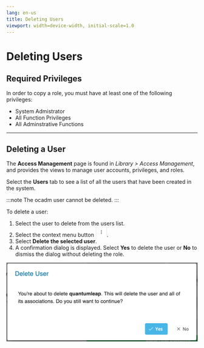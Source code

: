 ```yaml
---
lang: en-us
title: Deleting Users
viewport: width=device-width, initial-scale=1.0
---
```


# Deleting Users

## Required Privileges

In order to copy a role, you must have at least one of the following privileges:

- System Admistrator
- All Function Privileges
- All Adminstrative Functions

---

## Deleting a User

The **Access Management** page is found in _Library > Access Management_, and provides the views to manage user accounts, privileges, and roles.

Select the **Users** tab to see a list of all the users that have been created in the system.

:::note
The ocadm user cannot be deleted.
:::

To delete a user:

1. Select the user to delete from the users list.
2. Select the context menu button ![Context Menu Button](../../../../../../Resources/Images/SM/Library/AccessManagement/context-menu.png 'Context Menu Button').
3. Select **Delete the selected user**.
4. A confirmation dialog is displayed. Select **Yes** to delete the user or **No** to dismiss the dialog without deleting the role.

![Delete User](../../../../../../Resources/Images/SM/Library/AccessManagement/delete-user.png 'Delete User')

